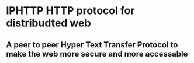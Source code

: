 # IPHTTP HTTP protocol for distribudted web

## A peer to peer Hyper Text Transfer Protocol to make the web more secure and more accessable

